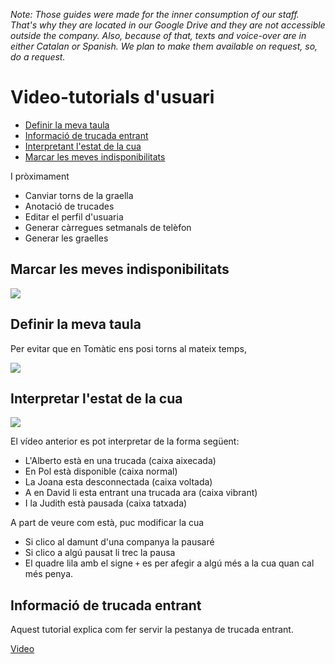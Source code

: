 _Note:
Those guides were made for the inner consumption of our staff.
That's why they are located in our Google Drive and they are not accessible outside the company.
Also, because of that, texts and voice-over are in either Catalan or Spanish.
We plan to make them available on request,
so, do a request._

# Video-tutorials d'usuari

- [Definir la meva taula](definir-la-meva-taula)
- [Informació de trucada entrant](informacio-de-trucada-entrant)
- [Interpretant l'estat de la cua](interpretar-l-estat-de-la-cua)
- [Marcar les meves indisponibilitats](marcar-les-meves-indisponibilitats)

I pròximament

- Canviar torns de la graella
- Anotació de trucades
- Editar el perfil d'usuaria
- Generar càrregues setmanals de telèfon
- Generar les graelles

## Marcar les meves indisponibilitats

[![](https://lh5.googleusercontent.com/-u_lPnGLPRcUojCukEhPX02HrGk9bD4_hO-3k2gfHppo6xidzEqWVw0zGcBSpVYRvCEJ9quvXTBzXePY5X17=w640-h360-k-pd)
](https://drive.google.com/file/d/1OaWtgNryEs_444R7pK7Ln2Q0iMIMdJ8C/preview)


## Definir la meva taula

Per evitar que en Tomàtic ens posi torns al mateix temps, 

[![](https://lh4.googleusercontent.com/9ojnBi1W3apHwVWy77TIbu_yH_l2p40c7AJot5eG2SgWrIqa412FPVrQPUBE9pubkWcS6G83cMFhy5Cbyd3x=w640-h360-k-pd)
](https://drive.google.com/file/d/1_px-e0w_MR9_k0lH-F7XAAwuxYCszh_K/preview)


## Interpretar l'estat de la cua

[![](https://lh6.googleusercontent.com/1O76ebwdcIiQdNj21cm8ySbu4rtVrWWjvJ4xSecAGNuT2Sa9XVpKeSkgaS-_EQ6EnKBHkNhkRjoVjDy9CIbi=w640-h360-k-pd)
](https://drive.google.com/file/d/1AiiyjbF9mQsynNAcsPH7sx4Xxkbh1x-2/preview)

El vídeo anterior es pot interpretar de la forma següent:

- L'Alberto està en una trucada (caixa aixecada)
- En Pol està disponible (caixa normal)
- La Joana esta desconnectada (caixa voltada)
- A en David li esta entrant una trucada ara (caixa vibrant)
- I la Judith està pausada (caixa tatxada)

A part de veure com està, puc modificar la cua

- Si clico al damunt d'una companya la pausaré
- Si clico a algú pausat li trec la pausa
- El quadre lila amb el signe `+` es per afegir a algú més a la cua quan cal més penya.

## Informació de trucada entrant

Aquest tutorial explica com fer servir la pestanya de trucada entrant.

[![]()Video
](https://drive.google.com/file/d/1BzMOrNKWNw-_QvJ6jrs4yC2vn1Gewt7A/preview)



